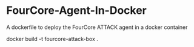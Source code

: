 # FourCore-Agent-In-Docker
A dockerfile to deploy the FourCore ATTACK agent in a docker container

docker build -t fourcore-attack-box .
